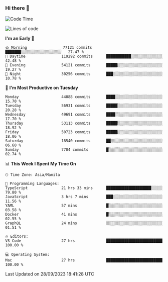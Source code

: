 ### Hi there 👋

<!--START_SECTION:waka-->
![Code Time](http://img.shields.io/badge/Code%20Time-4%2C383%20hrs%2021%20mins-blue)

![Lines of code](https://img.shields.io/badge/From%20Hello%20World%20I%27ve%20Written-107.5%20million%20lines%20of%20code-blue)

**I'm an Early 🐤** 

```text
🌞 Morning                77121 commits       ███████░░░░░░░░░░░░░░░░░░   27.47 % 
🌆 Daytime                119292 commits      ███████████░░░░░░░░░░░░░░   42.48 % 
🌃 Evening                54121 commits       █████░░░░░░░░░░░░░░░░░░░░   19.27 % 
🌙 Night                  30256 commits       ███░░░░░░░░░░░░░░░░░░░░░░   10.78 % 
```
📅 **I'm Most Productive on Tuesday** 

```text
Monday                   44088 commits       ████░░░░░░░░░░░░░░░░░░░░░   15.70 % 
Tuesday                  56931 commits       █████░░░░░░░░░░░░░░░░░░░░   20.28 % 
Wednesday                49691 commits       ████░░░░░░░░░░░░░░░░░░░░░   17.70 % 
Thursday                 53113 commits       █████░░░░░░░░░░░░░░░░░░░░   18.92 % 
Friday                   50723 commits       █████░░░░░░░░░░░░░░░░░░░░   18.06 % 
Saturday                 18540 commits       ██░░░░░░░░░░░░░░░░░░░░░░░   06.60 % 
Sunday                   7704 commits        █░░░░░░░░░░░░░░░░░░░░░░░░   02.74 % 
```


📊 **This Week I Spent My Time On** 

```text
🕑︎ Time Zone: Asia/Manila

💬 Programming Languages: 
TypeScript               21 hrs 33 mins      ████████████████████░░░░░   79.80 % 
JavaScript               3 hrs 7 mins        ███░░░░░░░░░░░░░░░░░░░░░░   11.56 % 
YAML                     57 mins             █░░░░░░░░░░░░░░░░░░░░░░░░   03.58 % 
Docker                   41 mins             █░░░░░░░░░░░░░░░░░░░░░░░░   02.55 % 
GraphQL                  24 mins             ░░░░░░░░░░░░░░░░░░░░░░░░░   01.51 % 

🔥 Editors: 
VS Code                  27 hrs              █████████████████████████   100.00 % 

💻 Operating System: 
Mac                      27 hrs              █████████████████████████   100.00 % 
```


 Last Updated on 28/09/2023 18:41:28 UTC
<!--END_SECTION:waka-->


<!--
**rad182/rad182** is a ✨ _special_ ✨ repository because its `README.md` (this file) appears on your GitHub profile.

Here are some ideas to get you started:

- 🔭 I’m currently working on ...
- 🌱 I’m currently learning ...
- 👯 I’m looking to collaborate on ...
- 🤔 I’m looking for help with ...
- 💬 Ask me about ...
- 📫 How to reach me: ...
- 😄 Pronouns: ...
- ⚡ Fun fact: ...
-->
